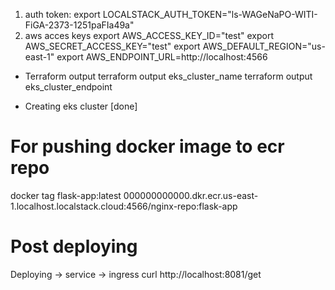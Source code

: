 1. auth token: export LOCALSTACK_AUTH_TOKEN="ls-WAGeNaPO-WITI-FiGA-2373-1251paFIa49a"
2. aws acces keys
export AWS_ACCESS_KEY_ID="test"
export AWS_SECRET_ACCESS_KEY="test"
export AWS_DEFAULT_REGION="us-east-1"
export AWS_ENDPOINT_URL=http://localhost:4566


- Terraform output
terraform output eks_cluster_name
terraform output eks_cluster_endpoint


- Creating eks cluster [done]


# For pushing docker image to ecr repo
docker tag flask-app:latest 000000000000.dkr.ecr.us-east-1.localhost.localstack.cloud:4566/nginx-repo:flask-app


# Post deploying
Deploying -> service -> ingress
curl http://localhost:8081/get